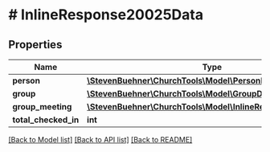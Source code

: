 # # InlineResponse20025Data

## Properties

Name | Type | Description | Notes
------------ | ------------- | ------------- | -------------
**person** | [**\StevenBuehner\ChurchTools\Model\PersonDomainObject**](PersonDomainObject.md) |  | [optional]
**group** | [**\StevenBuehner\ChurchTools\Model\GroupDomainObject1**](GroupDomainObject1.md) |  | [optional]
**group_meeting** | [**\StevenBuehner\ChurchTools\Model\InlineResponse20022Data**](InlineResponse20022Data.md) |  | [optional]
**total_checked_in** | **int** |  | [optional]

[[Back to Model list]](../../README.md#models) [[Back to API list]](../../README.md#endpoints) [[Back to README]](../../README.md)
